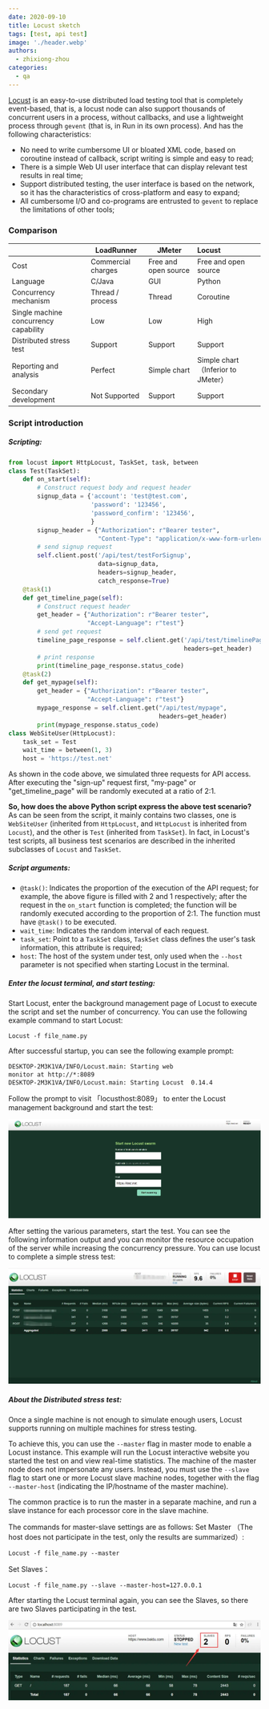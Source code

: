 ```yaml
---
date: 2020-09-10
title: Locust sketch
tags: [test, api test]
image: './header.webp'
authors:
  - zhixiong-zhou
categories:
  - qa
---
```


[Locust](https://locust.io/) is an easy-to-use distributed load testing tool that is completely event-based, that is, a locust node can also support thousands of concurrent users in a process, without callbacks, and use a lightweight process through `gevent` (that is, in Run in its own process). And has the following characteristics:

- No need to write cumbersome UI or bloated XML code, based on coroutine instead of callback, script writing is simple and easy to read;
- There is a simple Web UI user interface that can display relevant test results in real time;
- Support distributed testing, the user interface is based on the network, so it has the characteristics of cross-platform and easy to expand;
- All cumbersome I/O and co-programs are entrusted to `gevent` to replace the limitations of other tools;

### Comparison

|                                       | LoadRunner         | JMeter               | Locust                             |
| ------------------------------------- | ------------------ | -------------------- | :--------------------------------- |
| Cost                                  | Commercial charges | Free and open source | Free and open source               |
| Language                              | C/Java             | GUI                  | Python                             |
| Concurrency mechanism                 | Thread / process   | Thread               | Coroutine                          |
| Single machine concurrency capability | Low                | Low                  | High                               |
| Distributed stress test               | Support            | Support              | Support                            |
| Reporting and analysis                | Perfect            | Simple chart         | Simple chart（Inferior to JMeter） |
| Secondary development                 | Not Supported      | Support              | Support                            |

### Script introduction

##### Scripting:

```python
from locust import HttpLocust, TaskSet, task, between
class Test(TaskSet):
    def on_start(self):
        # Construct request body and request header
        signup_data = {'account': 'test@test.com',
                       'password': '123456',
                       'password_confirm': '123456',
                       }
        signup_header = {"Authorization": r"Bearer tester",
                         "Content-Type": "application/x-www-form-urlencoded"}
        # send signup request
        self.client.post('/api/test/testForSignup',
                         data=signup_data,
                         headers=signup_header,
                         catch_response=True)
    @task(1)
    def get_timeline_page(self):
        # Construct request header
        get_header = {"Authorization": r"Bearer tester",
                      "Accept-Language": r"test"}
        # send get request
        timeline_page_response = self.client.get('/api/test/timelinePage',
                                                 headers=get_header)
        # print response
        print(timeline_page_response.status_code)
    @task(2)
    def get_mypage(self):
        get_header = {"Authorization": r"Bearer tester",
                      "Accept-Language": r"test"}
        mypage_response = self.client.get("/api/test/mypage",
                                          headers=get_header)
        print(mypage_response.status_code)
class WebSiteUser(HttpLocust):
    task_set = Test
    wait_time = between(1, 3)
    host = 'https://test.net'
```

As shown in the code above, we simulated three requests for API access. After executing the "sign-up" request first, "my-page" or "get_timeline_page" will be randomly executed at a ratio of 2:1.

**So, how does the above Python script express the above test scenario?**
As can be seen from the script, it mainly contains two classes, one is `WebSiteUser` (inherited from `HttpLocust`, and `HttpLocust` is inherited from `Locust`), and the other is `Test` (inherited from `TaskSet`). In fact, in Locust's test scripts, all business test scenarios are described in the inherited subclasses of `Locust` and `TaskSet`.

##### Script arguments:

- `@task()`: Indicates the proportion of the execution of the API request; for example, the above figure is filled with 2 and 1 respectively; after the request in the `on_start` function is completed; the function will be randomly executed according to the proportion of 2:1. The function must have `@task()` to be executed.
- `wait_time`: Indicates the random interval of each request.
- `task_set`: Point to a `TaskSet` class, `TaskSet` class defines the user's task information, this attribute is required;
- `host`: The host of the system under test, only used when the `--host` parameter is not specified when starting Locust in the terminal.

##### Enter the locust terminal, and start testing:

Start Locust, enter the background management page of Locust to execute the script and set the number of concurrency. You can use the following example command to start Locust:

```
Locust -f file_name.py
```

After successful startup, you can see the following example prompt:

```
DESKTOP-2M3K1VA/INFO/Locust.main: Starting web
monitor at http://*:8089
DESKTOP-2M3K1VA/INFO/Locust.main: Starting Locust  0.14.4
```

Follow the prompt to visit 「locusthost:8089」 to enter the Locust management background and start the test:

![](image2.webp)

After setting the various parameters, start the test. You can see the following information output and you can monitor the resource occupation of the server while increasing the concurrency pressure. You can use locust to complete a simple stress test:

![](image3.webp)

##### About the Distributed stress test:

Once a single machine is not enough to simulate enough users, Locust supports running on multiple machines for stress testing.

To achieve this, you can use the `--master` flag in master mode to enable a Locust instance. This example will run the Locust interactive website you started the test on and view real-time statistics. The machine of the master node does not impersonate any users. Instead, you must use the `--slave` flag to start one or more Locust slave machine nodes, together with the flag `--master-host` (indicating the IP/hostname of the master machine).

The common practice is to run the master in a separate machine, and run a slave instance for each processor core in the slave machine.

The commands for master-slave settings are as follows:
Set Master （The host does not participate in the test, only the results are summarized）:

```
Locust -f file_name.py --master
```

Set Slaves：

```
Locust -f file_name.py --slave --master-host=127.0.0.1
```

After starting the Locust terminal again, you can see the Slaves, so there are two Slaves participating in the test.

![](image4.webp)
